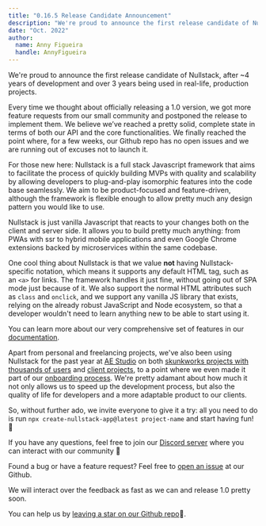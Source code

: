 ```yaml
---
title: "0.16.5 Release Candidate Announcement"
description: "We're proud to announce the first release candidate of Nullstack"
date: "Oct. 2022"
author:
  name: Anny Figueira
  handle: AnnyFigueira
---
```

We're proud to announce the first release candidate of Nullstack, after ~4 years of development and over 3 years being used in real-life, production projects.

Every time we thought about officially releasing a 1.0 version, we got more feature requests from our small community and postponed the release to implement them. 
We believe we’ve reached a pretty solid, complete state in terms of both our API and the core functionalities.
We finally reached the point where, for a few weeks, our Github repo has no open issues and we are running out of excuses not to launch it. 

For those new here: Nullstack is a full stack Javascript framework that aims to facilitate the process of quickly building MVPs with quality and scalability by allowing developers to plug-and-play isomorphic features into the code base seamlessly. We aim to be product-focused and feature-driven, although the framework is flexible enough to allow pretty much any design pattern you would like to use.

Nullstack is just vanilla Javascript that reacts to your changes both on the client and server side. It allows you to build pretty much anything: from PWAs with ssr to hybrid mobile applications and even Google Chrome extensions backed by microservices within the same codebase.

One cool thing about Nullstack is that we value **not** having Nullstack-specific notation, which means it supports any default HTML tag, such as an `<a>` for links. The framework handles it just fine, without going out of SPA mode just because of it. We also support the normal HTML attributes such as `class` and `onclick`, and we support any vanilla JS library that exists, relying on the already robust JavaScript and Node ecosystem, so that a developer wouldn't need to learn anything new to be able to start using it. 

You can learn more about our very comprehensive set of features in our [documentation](https://nullstack.app/getting-started).

Apart from personal and freelancing projects, we've also been using Nullstack for the past year at [AE Studio](https://ae.studio/work) on both [skunkworks projects with thousands of users](https://instillvideo.com/) and [client projects](https://www.areyouonpoint.co/), to a point where we even made it part of our [onboarding process](https://ae.studio/jobs/4484720004/nullstack-developer). We're pretty adamant about how much it not only allows us to speed up the development process, but also the quality of life for developers and a more adaptable product to our clients. 

So, without further ado, we invite everyone to give it a try: all you need to do is run `npx create-nullstack-app@latest project-name` and start having fun! 🎉

If you have any questions, feel free to join our [Discord server](https://discord.com/invite/eDZfKz264v) where you can interact with our community 🥰

Found a bug or have a feature request? Feel free to [open an issue](https://github.com/nullstack/nullstack/issues) at our Github. 

We will interact over the feedback as fast as we can and release 1.0 pretty soon. 

You can help us by [leaving a star on our Github repo](https://github.com/nullstack/nullstack/stargazers)🌟.